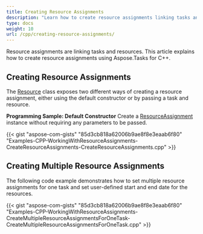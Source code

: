```yaml
---
title: Creating Resource Assignments
description: "Learn how to create resource assignments linking tasks and resources in Microsoft Project (MPP/XML) files using Aspose.Tasks for C++."
type: docs
weight: 10
url: /cpp/creating-resource-assignments/
---
```


Resource assignments are linking tasks and resources. This article explains how to create resource assignments using Aspose.Tasks for C++.

## **Creating Resource Assignments**
The [Resource](https://apireference.aspose.com/tasks/cpp/class/aspose.tasks.resource) class exposes two different ways of creating a resource assignment, either using the default constructor or by passing a task and resource.

**Programming Sample: Default Constructor**
Create a [ResourceAssignment](https://apireference.aspose.com/tasks/cpp/class/aspose.tasks.resource_assignment) instance without requiring any parameters to be passed.

{{< gist "aspose-com-gists" "85d3cb818a62006b9ae8f8e3eaab6f80" "Examples-CPP-WorkingWithResourceAssignments-CreateResourceAssignments-CreateResourceAssignments.cpp" >}}

## **Creating Multiple Resource Assignments**
The following code example demonstrates how to set multiple resource assignments for one task and set user-defined start and end date for the resources. 

{{< gist "aspose-com-gists" "85d3cb818a62006b9ae8f8e3eaab6f80" "Examples-CPP-WorkingWithResourceAssignments-CreateMultipleResourceAssignmentsForOneTask-CreateMultipleResourceAssignmentsForOneTask.cpp" >}}
